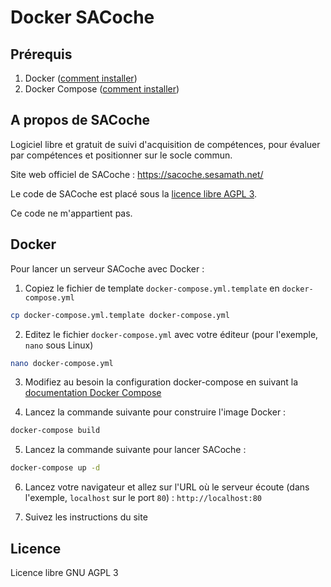 # Docker SACoche

## Prérequis

1. Docker ([comment installer](https://docs.docker.com/install/))
2. Docker Compose ([comment installer](https://docs.docker.com/compose/install/))

## A propos de SACoche

Logiciel libre et gratuit de suivi d'acquisition de compétences, pour évaluer par compétences et positionner sur le socle commun.

Site web officiel de SACoche : https://sacoche.sesamath.net/

Le code de SACoche est placé sous la [licence libre AGPL 3](https://www.gnu.org/licenses/agpl-3.0.html).

Ce code ne m'appartient pas.

## Docker

Pour lancer un serveur SACoche avec Docker :

1. Copiez le fichier de template `docker-compose.yml.template` en `docker-compose.yml`

```bash
cp docker-compose.yml.template docker-compose.yml
```

2. Editez le fichier `docker-compose.yml` avec votre éditeur (pour l'exemple, `nano` sous Linux)

```bash
nano docker-compose.yml
```

3. Modifiez au besoin la configuration docker-compose en suivant la [documentation Docker Compose](https://docs.docker.com/compose/)

4. Lancez la commande suivante pour construire l'image Docker :

```bash
docker-compose build
```

5. Lancez la commande suivante pour lancer SACoche :

```bash
docker-compose up -d
```

6. Lancez votre navigateur et allez sur l'URL où le serveur écoute (dans l'exemple, `localhost` sur le port `80`) : `http://localhost:80`

7. Suivez les instructions du site

## Licence

Licence libre GNU AGPL 3
